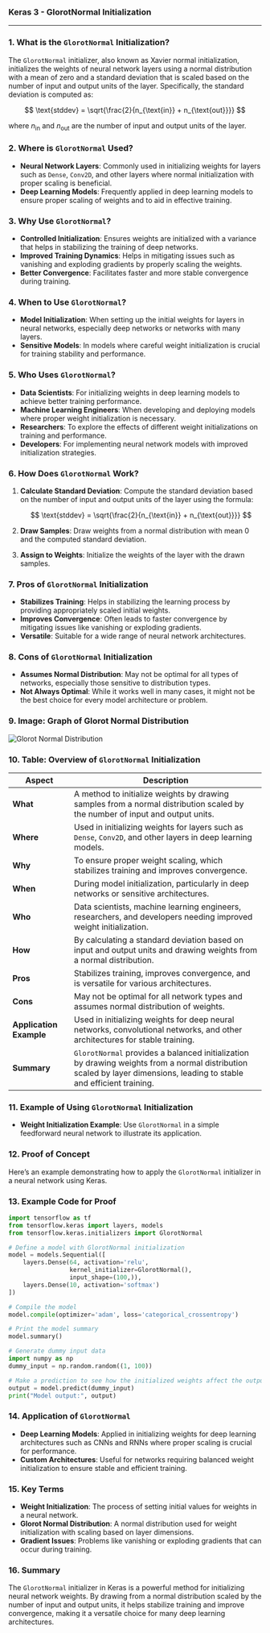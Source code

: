 ### **Keras 3 - GlorotNormal Initialization**

---

### **1. What is the `GlorotNormal` Initialization?**

The `GlorotNormal` initializer, also known as Xavier normal initialization, initializes the weights of neural network layers using a normal distribution with a mean of zero and a standard deviation that is scaled based on the number of input and output units of the layer. Specifically, the standard deviation is computed as:

$$ \text{stddev} = \sqrt{\frac{2}{n_{\text{in}} + n_{\text{out}}}} $$

where $n_{\text{in}}$ and $n_{\text{out}}$ are the number of input and output units of the layer.

### **2. Where is `GlorotNormal` Used?**

- **Neural Network Layers**: Commonly used in initializing weights for layers such as `Dense`, `Conv2D`, and other layers where normal initialization with proper scaling is beneficial.
- **Deep Learning Models**: Frequently applied in deep learning models to ensure proper scaling of weights and to aid in effective training.

### **3. Why Use `GlorotNormal`?**

- **Controlled Initialization**: Ensures weights are initialized with a variance that helps in stabilizing the training of deep networks.
- **Improved Training Dynamics**: Helps in mitigating issues such as vanishing and exploding gradients by properly scaling the weights.
- **Better Convergence**: Facilitates faster and more stable convergence during training.

### **4. When to Use `GlorotNormal`?**

- **Model Initialization**: When setting up the initial weights for layers in neural networks, especially deep networks or networks with many layers.
- **Sensitive Models**: In models where careful weight initialization is crucial for training stability and performance.

### **5. Who Uses `GlorotNormal`?**

- **Data Scientists**: For initializing weights in deep learning models to achieve better training performance.
- **Machine Learning Engineers**: When developing and deploying models where proper weight initialization is necessary.
- **Researchers**: To explore the effects of different weight initializations on training and performance.
- **Developers**: For implementing neural network models with improved initialization strategies.

### **6. How Does `GlorotNormal` Work?**

1. **Calculate Standard Deviation**: Compute the standard deviation based on the number of input and output units of the layer using the formula:

   $$ \text{stddev} = \sqrt{\frac{2}{n_{\text{in}} + n_{\text{out}}}} $$

2. **Draw Samples**: Draw weights from a normal distribution with mean 0 and the computed standard deviation.
3. **Assign to Weights**: Initialize the weights of the layer with the drawn samples.

### **7. Pros of `GlorotNormal` Initialization**

- **Stabilizes Training**: Helps in stabilizing the learning process by providing appropriately scaled initial weights.
- **Improves Convergence**: Often leads to faster convergence by mitigating issues like vanishing or exploding gradients.
- **Versatile**: Suitable for a wide range of neural network architectures.

### **8. Cons of `GlorotNormal` Initialization**

- **Assumes Normal Distribution**: May not be optimal for all types of networks, especially those sensitive to distribution types.
- **Not Always Optimal**: While it works well in many cases, it might not be the best choice for every model architecture or problem.

### **9. Image: Graph of Glorot Normal Distribution**

![Glorot Normal Distribution](https://upload.wikimedia.org/wikipedia/commons/thumb/3/3f/Xavier_Normal_Weight_Initialization.svg/1200px-Xavier_Normal_Weight_Initialization.svg.png)

### **10. Table: Overview of `GlorotNormal` Initialization**

| **Aspect**              | **Description**                                                                                             |
|-------------------------|-------------------------------------------------------------------------------------------------------------|
| **What**                | A method to initialize weights by drawing samples from a normal distribution scaled by the number of input and output units. |
| **Where**               | Used in initializing weights for layers such as `Dense`, `Conv2D`, and other layers in deep learning models. |
| **Why**                 | To ensure proper weight scaling, which stabilizes training and improves convergence.                       |
| **When**                | During model initialization, particularly in deep networks or sensitive architectures.                     |
| **Who**                 | Data scientists, machine learning engineers, researchers, and developers needing improved weight initialization. |
| **How**                 | By calculating a standard deviation based on input and output units and drawing weights from a normal distribution. |
| **Pros**                | Stabilizes training, improves convergence, and is versatile for various architectures.                     |
| **Cons**                | May not be optimal for all network types and assumes normal distribution of weights.                       |
| **Application Example** | Used in initializing weights for deep neural networks, convolutional networks, and other architectures for stable training. |
| **Summary**             | `GlorotNormal` provides a balanced initialization by drawing weights from a normal distribution scaled by layer dimensions, leading to stable and efficient training. |

### **11. Example of Using `GlorotNormal` Initialization**

- **Weight Initialization Example**: Use `GlorotNormal` in a simple feedforward neural network to illustrate its application.

### **12. Proof of Concept**

Here’s an example demonstrating how to apply the `GlorotNormal` initializer in a neural network using Keras.

### **13. Example Code for Proof**

```python
import tensorflow as tf
from tensorflow.keras import layers, models
from tensorflow.keras.initializers import GlorotNormal

# Define a model with GlorotNormal initialization
model = models.Sequential([
    layers.Dense(64, activation='relu', 
                 kernel_initializer=GlorotNormal(), 
                 input_shape=(100,)),
    layers.Dense(10, activation='softmax')
])

# Compile the model
model.compile(optimizer='adam', loss='categorical_crossentropy')

# Print the model summary
model.summary()

# Generate dummy input data
import numpy as np
dummy_input = np.random.random((1, 100))

# Make a prediction to see how the initialized weights affect the output
output = model.predict(dummy_input)
print("Model output:", output)
```

### **14. Application of `GlorotNormal`**

- **Deep Learning Models**: Applied in initializing weights for deep learning architectures such as CNNs and RNNs where proper scaling is crucial for performance.
- **Custom Architectures**: Useful for networks requiring balanced weight initialization to ensure stable and efficient training.

### **15. Key Terms**

- **Weight Initialization**: The process of setting initial values for weights in a neural network.
- **Glorot Normal Distribution**: A normal distribution used for weight initialization with scaling based on layer dimensions.
- **Gradient Issues**: Problems like vanishing or exploding gradients that can occur during training.

### **16. Summary**

The `GlorotNormal` initializer in Keras is a powerful method for initializing neural network weights. By drawing from a normal distribution scaled by the number of input and output units, it helps stabilize training and improve convergence, making it a versatile choice for many deep learning architectures.